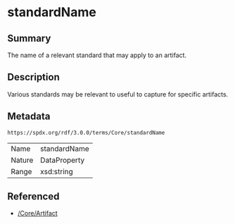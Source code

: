 <!-- Automatically generated by spec-parser v2.1.0 on 2024-06-17T10:36:57.838737+00:00 -->
<!-- SPDX-License-Identifier: Community-Spec-1.0 -->

# standardName

## Summary

The name of a relevant standard that may apply to an artifact.


## Description

Various standards may be relevant to useful to capture for specific artifacts.


## Metadata

`https://spdx.org/rdf/3.0.0/terms/Core/standardName`


| | |
|---|---|
| Name | standardName |
| Nature | DataProperty |
| Range | xsd:string |




## Referenced

- [/Core/Artifact](../../Core/Classes/Artifact.md)

